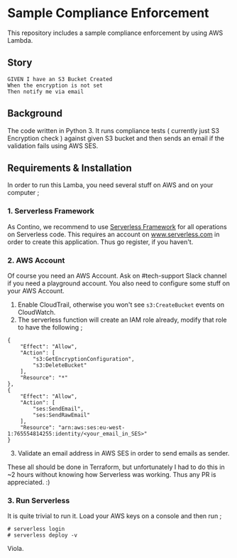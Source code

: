# Sample Compliance Enforcement

This repository includes a sample compliance enforcement by using AWS Lambda. 

## Story

```
GIVEN I have an S3 Bucket Created
When the encryption is not set
Then notify me via email
```

## Background

The code written in Python 3. It runs compliance tests ( currently just S3 Encryption check ) against given S3 bucket and then sends an email if the validation fails using AWS SES. 

## Requirements & Installation

In order to run this Lamba, you need several stuff on AWS and on your computer ;

### 1. Serverless Framework

As Contino, we recommend to use [Serverless Framework](https://www.serverless.com) for all operations on Serverless code. This requires an account on www.serverless.com in order to create this application. Thus go register, if you haven't.

### 2. AWS Account

Of course you need an AWS Account. Ask on #tech-support Slack channel if you need a playground account. You also need to configure some stuff on your AWS Account.

1. Enable CloudTrail, otherwise you won't see `s3:CreateBucket` events on CloudWatch.
2. The serverless function will create an IAM role already, modify that role to have the following ;

```
{
    "Effect": "Allow",
    "Action": [
        "s3:GetEncryptionConfiguration",
        "s3:DeleteBucket"
    ],
    "Resource": "*"
},
{
    "Effect": "Allow",
    "Action": [
        "ses:SendEmail",
        "ses:SendRawEmail"
    ],
    "Resource": "arn:aws:ses:eu-west-1:765554814255:identity/<your_email_in_SES>"
}
```
3. Validate an email address in AWS SES in order to send emails as sender.

These all should be done in Terraform, but unfortunately I had to do this in ~2 hours without knowing how Serverless was working. Thus any PR is appreciated. :)

### 3. Run Serverless

It is quite trivial to run it. Load your AWS keys on a console and then run ;

```
# serverless login
# serverless deploy -v
```

Viola.